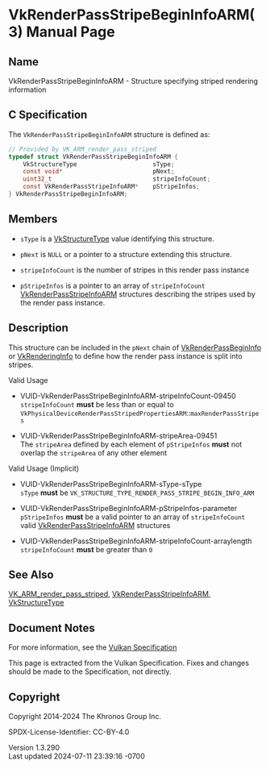 # VkRenderPassStripeBeginInfoARM(3) Manual Page

## Name

VkRenderPassStripeBeginInfoARM - Structure specifying striped rendering
information



## <a href="#_c_specification" class="anchor"></a>C Specification

The `VkRenderPassStripeBeginInfoARM` structure is defined as:

``` c
// Provided by VK_ARM_render_pass_striped
typedef struct VkRenderPassStripeBeginInfoARM {
    VkStructureType                     sType;
    const void*                         pNext;
    uint32_t                            stripeInfoCount;
    const VkRenderPassStripeInfoARM*    pStripeInfos;
} VkRenderPassStripeBeginInfoARM;
```

## <a href="#_members" class="anchor"></a>Members

- `sType` is a [VkStructureType](https://registry.khronos.org/vulkan/specs/1.3-extensions/man/html/VkStructureType.html) value identifying
  this structure.

- `pNext` is `NULL` or a pointer to a structure extending this
  structure.

- `stripeInfoCount` is the number of stripes in this render pass
  instance

- `pStripeInfos` is a pointer to an array of `stripeInfoCount`
  [VkRenderPassStripeInfoARM](https://registry.khronos.org/vulkan/specs/1.3-extensions/man/html/VkRenderPassStripeInfoARM.html) structures
  describing the stripes used by the render pass instance.

## <a href="#_description" class="anchor"></a>Description

This structure can be included in the `pNext` chain of
[VkRenderPassBeginInfo](https://registry.khronos.org/vulkan/specs/1.3-extensions/man/html/VkRenderPassBeginInfo.html) or
[VkRenderingInfo](https://registry.khronos.org/vulkan/specs/1.3-extensions/man/html/VkRenderingInfo.html) to define how the render pass
instance is split into stripes.

Valid Usage

- <a href="#VUID-VkRenderPassStripeBeginInfoARM-stripeInfoCount-09450"
  id="VUID-VkRenderPassStripeBeginInfoARM-stripeInfoCount-09450"></a>
  VUID-VkRenderPassStripeBeginInfoARM-stripeInfoCount-09450  
  `stripeInfoCount` **must** be less than or equal to
  `VkPhysicalDeviceRenderPassStripedPropertiesARM`::`maxRenderPassStripes`

- <a href="#VUID-VkRenderPassStripeBeginInfoARM-stripeArea-09451"
  id="VUID-VkRenderPassStripeBeginInfoARM-stripeArea-09451"></a>
  VUID-VkRenderPassStripeBeginInfoARM-stripeArea-09451  
  The `stripeArea` defined by each element of `pStripeInfos` **must**
  not overlap the `stripeArea` of any other element

Valid Usage (Implicit)

- <a href="#VUID-VkRenderPassStripeBeginInfoARM-sType-sType"
  id="VUID-VkRenderPassStripeBeginInfoARM-sType-sType"></a>
  VUID-VkRenderPassStripeBeginInfoARM-sType-sType  
  `sType` **must** be
  `VK_STRUCTURE_TYPE_RENDER_PASS_STRIPE_BEGIN_INFO_ARM`

- <a href="#VUID-VkRenderPassStripeBeginInfoARM-pStripeInfos-parameter"
  id="VUID-VkRenderPassStripeBeginInfoARM-pStripeInfos-parameter"></a>
  VUID-VkRenderPassStripeBeginInfoARM-pStripeInfos-parameter  
  `pStripeInfos` **must** be a valid pointer to an array of
  `stripeInfoCount` valid
  [VkRenderPassStripeInfoARM](https://registry.khronos.org/vulkan/specs/1.3-extensions/man/html/VkRenderPassStripeInfoARM.html) structures

- <a
  href="#VUID-VkRenderPassStripeBeginInfoARM-stripeInfoCount-arraylength"
  id="VUID-VkRenderPassStripeBeginInfoARM-stripeInfoCount-arraylength"></a>
  VUID-VkRenderPassStripeBeginInfoARM-stripeInfoCount-arraylength  
  `stripeInfoCount` **must** be greater than `0`

## <a href="#_see_also" class="anchor"></a>See Also

[VK_ARM_render_pass_striped](https://registry.khronos.org/vulkan/specs/1.3-extensions/man/html/VK_ARM_render_pass_striped.html),
[VkRenderPassStripeInfoARM](https://registry.khronos.org/vulkan/specs/1.3-extensions/man/html/VkRenderPassStripeInfoARM.html),
[VkStructureType](https://registry.khronos.org/vulkan/specs/1.3-extensions/man/html/VkStructureType.html)

## <a href="#_document_notes" class="anchor"></a>Document Notes

For more information, see the <a
href="https://registry.khronos.org/vulkan/specs/1.3-extensions/html/vkspec.html#VkRenderPassStripeBeginInfoARM"
target="_blank" rel="noopener">Vulkan Specification</a>

This page is extracted from the Vulkan Specification. Fixes and changes
should be made to the Specification, not directly.

## <a href="#_copyright" class="anchor"></a>Copyright

Copyright 2014-2024 The Khronos Group Inc.

SPDX-License-Identifier: CC-BY-4.0

Version 1.3.290  
Last updated 2024-07-11 23:39:16 -0700
